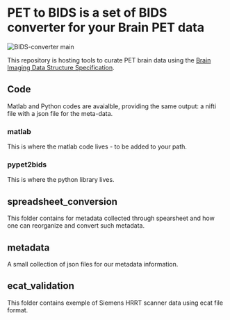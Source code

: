 # PET to BIDS is a set of BIDS converter for your Brain PET data

![BIDS-converter main](https://github.com/openneuropet/BIDS-converter/actions/workflows/setup_and_cli_test_posix.yaml/badge.svg)


This repository is hosting tools to curate PET brain data using the [Brain Imaging Data Structure Specification](https://bids-specification.readthedocs.io/en/stable/04-modality-specific-files/09-positron-emission-tomography.html). 

## Code

Matlab and Python codes are avaialble, providing the same output: a nifti file with a json file for the meta-data.

### matlab

This is where the matlab code lives - to be added to your path. 

### pypet2bids

This is where the python library lives.

## spreadsheet_conversion

This folder contains for metadata collected through spearsheet and how one can reorganize and convert such metadata.

## metadata

A small collection of json files for our metadata information. 

## ecat_validation

This folder contains exemple of Siemens HRRT scanner data using ecat file format.
